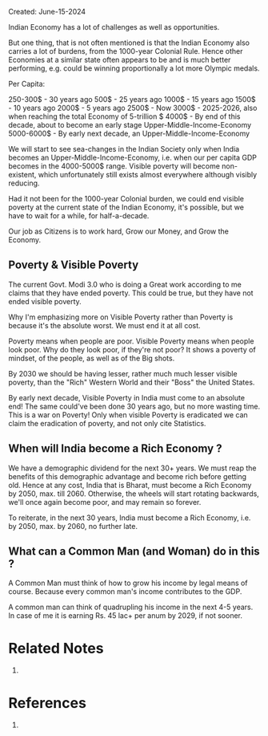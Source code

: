 Created: June-15-2024

Indian Economy has a lot of challenges as well as opportunities.

But one thing, that is not often mentioned is that the Indian Economy also carries a lot of burdens, from the 1000-year Colonial Rule. Hence other Economies at a similar state often appears to be and is much better performing, e.g. could be winning proportionally a lot more Olympic medals.

Per Capita:

250-300$ - 30 years ago
500$ - 25 years ago
1000$ - 15 years ago
1500$ - 10 years ago
2000$ - 5 years ago
2500$ - Now
3000$ - 2025-2026, also when reaching the total Economy of 5-trillion $
4000$ - By end of this decade, about to become an early stage Upper-Middle-Income-Economy
5000-6000$ - By early next decade, an Upper-Middle-Income-Economy

We will start to see sea-changes in the Indian Society only when India becomes an Upper-Middle-Income-Economy, i.e. when our per capita GDP becomes in the 4000-5000$ range. Visible poverty will become non-existent, which unfortunately still exists almost everywhere although visibly reducing.

Had it not been for the 1000-year Colonial burden, we could end visible poverty at the current state of the Indian Economy, it's possible, but we have to wait for a while, for half-a-decade.

Our job as Citizens is to work hard, Grow our Money, and Grow the Economy.

## Poverty & Visible Poverty

The current Govt. Modi 3.0 who is doing a Great work according to me claims that they have ended poverty. This could be true, but they have not ended visible poverty.

Why I'm emphasizing more on Visible Poverty rather than Poverty is because it's the absolute worst. We must end it at all cost.

Poverty means when people are poor. Visible Poverty means when people look poor. Why do they look poor, if they're not poor? It shows a poverty of mindset, of the people, as well as of the Big shots.

By 2030 we should be having lesser, rather much much lesser visible poverty, than the "Rich" Western World and their "Boss" the United States.

By early next decade, Visible Poverty in India must come to an absolute end! The same could've been done 30 years ago, but no more wasting time. This is a war on Poverty! Only when visible Poverty is eradicated we can claim the eradication of poverty, and not only cite Statistics.

## When will India become a Rich Economy ?

We have a demographic dividend for the next 30+ years. We must reap the benefits of this demographic advantage and become rich before getting old. Hence at any cost, India that is Bharat, must become a Rich Economy by 2050, max. till 2060. Otherwise, the wheels will start rotating backwards, we'll once again become poor, and may remain so forever.

To reiterate, in the next 30 years, India must become a Rich Economy, i.e. by 2050, max. by 2060, no further late.

## What can a Common Man (and Woman) do in this ?

A Common Man must think of how to grow his income by legal means of course. Because every common man's income contributes to the GDP.

A common man can think of quadrupling his income in the next 4-5 years. In case of me it is earning Rs. 45 lac+ per anum by 2029, if not sooner.

# Related Notes

1. 
# References

1. 